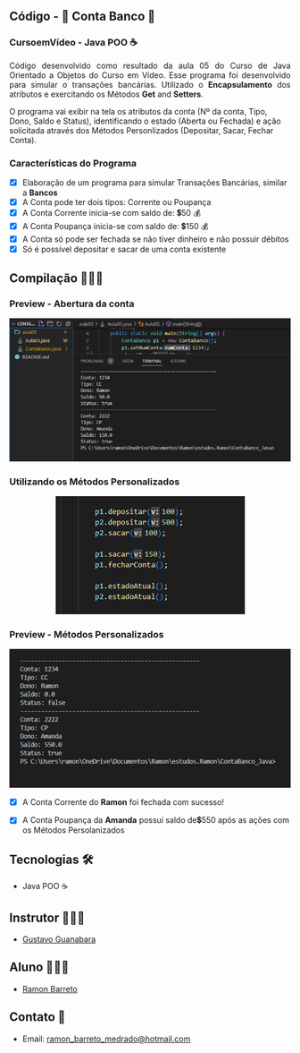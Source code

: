 ## Código - 🏧 Conta Banco 💸

### CursoemVídeo - Java POO ☕


<p align="justify">Código desenvolvido como resultado da aula 05 do Curso de Java Orientado a Objetos do Curso em Vídeo. Esse programa foi desenvolvido para simular o transações bancárias. Utilizado o <strong>Encapsulamento</strong> dos atributos e exercitando os Métodos <strong>Get</strong> and <strong>Setters</strong>.

O programa vai exibir na tela os atributos da conta (Nº da conta, Tipo, Dono, Saldo e Status), identificando o estado (Aberta ou Fechada) e ação solicitada através dos Métodos Personlizados (Depositar, Sacar, Fechar Conta).
</p>

### Características do Programa 

- [x] Elaboração de um programa para simular Transações Bancárias, similar a <strong>Bancos</strong>
- [x] A Conta pode ter dois tipos: Corrente ou Poupança
- [x] A Conta Corrente inicia-se com saldo de: 💲50 💰
- [x] A Conta Poupança inicia-se com saldo de: 💲150 💰
- [x] A Conta só pode ser fechada se não tiver dinheiro e não possuir débitos
- [x] Só é possível depositar e sacar de uma conta existente
  
## Compilação 👨🏽‍💻
### Preview - Abertura da conta
<p align="center">
  <img alt="output - open count" src=".github/preview_opencount.PNG">
</p>

### Utilizando os Métodos Personalizados 
<p align="center">
  <img alt="output - codMetodos" src=".github/preview_codMetodos.PNG">
</p>

### Preview - Métodos Personalizados
<p align="center">
  <img alt="output - metodos perso" src=".github/preview_metodos.PNG">
</p>

- [x] A Conta Corrente do <strong>Ramon</strong> foi fechada com sucesso!
- [x] A Conta Poupança da <strong>Amanda</strong> possuí saldo de💲550 após as ações com os Métodos Persolanizados


## Tecnologias 🛠

- Java POO ☕

## Instrutor 👨🏽‍🏫
- <a target="_blank" href="https://www.linkedin.com/in/guanabara/">Gustavo Guanabara</a>
  
## Aluno 👨🏽‍🎓

- <a target="_blank" href="https://www.linkedin.com/in/ramon-barreto-076191180/">Ramon Barreto</a>

## Contato 📲

- Email: ramon_barreto_medrado@hotmail.com





